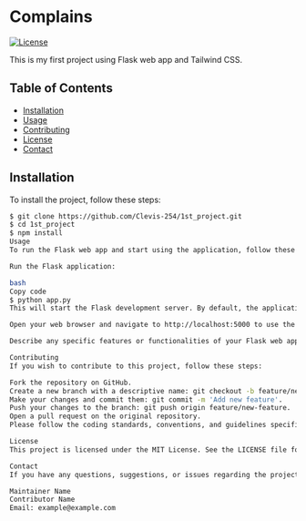 # Complains
[![License](https://img.shields.io/badge/License-MIT-blue.svg)](LICENSE)

This is my first project using Flask web app and Tailwind CSS.

## Table of Contents

- [Installation](#installation)
- [Usage](#usage)
- [Contributing](#contributing)
- [License](#license)
- [Contact](#contact)

## Installation

To install the project, follow these steps:

```bash
$ git clone https://github.com/Clevis-254/1st_project.git
$ cd 1st_project
$ npm install
Usage
To run the Flask web app and start using the application, follow these steps:

Run the Flask application:

bash
Copy code
$ python app.py
This will start the Flask development server. By default, the application will be accessible at http://localhost:5000.

Open your web browser and navigate to http://localhost:5000 to use the application.

Describe any specific features or functionalities of your Flask web app and how users can interact with it. Avoid repeating installation steps in this section.

Contributing
If you wish to contribute to this project, follow these steps:

Fork the repository on GitHub.
Create a new branch with a descriptive name: git checkout -b feature/new-feature.
Make your changes and commit them: git commit -m 'Add new feature'.
Push your changes to the branch: git push origin feature/new-feature.
Open a pull request on the original repository.
Please follow the coding standards, conventions, and guidelines specified in the project.

License
This project is licensed under the MIT License. See the LICENSE file for details.

Contact
If you have any questions, suggestions, or issues regarding the project, please feel free to contact the maintainers:

Maintainer Name
Contributor Name
Email: example@example.com
